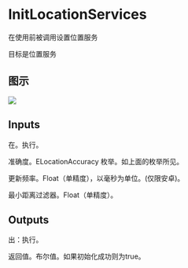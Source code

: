 # InitLocationServices

在使用前被调用设置位置服务

目标是位置服务

## 图示

![]($-20221218-20563179.png)

## Inputs

在。执行。

准确度。ELocationAccuracy 枚举。如上面的枚举所见。

更新频率。Float（单精度），以毫秒为单位。(仅限安卓)。

最小距离过滤器。Float（单精度）。  

## Outputs

出：执行。

返回值。布尔值。如果初始化成功则为true。
